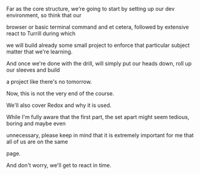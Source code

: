 Far as the core structure, we're going to start by setting up our dev environment, so think that our

browser or basic terminal command and et cetera, followed by extensive react to Turrill during which

we will build already some small project to enforce that particular subject matter that we're learning.

And once we're done with the drill, will simply put our heads down, roll up our sleeves and build

a project like there's no tomorrow.

Now, this is not the very end of the course.

We'll also cover Redox and why it is used.

While I'm fully aware that the first part, the set apart might seem tedious, boring and maybe even

unnecessary, please keep in mind that it is extremely important for me that all of us are on the same

page.

And don't worry, we'll get to react in time.
